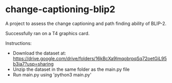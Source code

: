 # change-captioning-blip2
A project to assess the change captioning and path finding ability of BLIP-2.

Successfully ran on a T4 graphics card.

Instructions:
- Download the dataset at: https://drive.google.com/drive/folders/16kBcXa9lmqobrpqSq72oetGiL95b3ia7?usp=sharing
- Unzip the dataset in the same folder as the main.py file
- Run main.py using
'python3 main.py'
